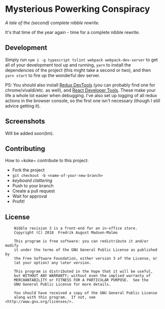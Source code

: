 # Mysterious Powerking Conspiracy

_A tale of the (second) complete nibble rewrite._

It's that time of the year again - time for a complete nibble rewrite.

## Development

Simply run `npm i -g typescript tslint webpack webpack-dev-server` to get all of your development tool up and running, `yarn` to install the dependencies of the project (this might take a second or two), and then `yarn start` to fire up the wonderful dev server.

PS: You should also install [Redux DevTools](https://addons.mozilla.org/en-US/firefox/addon/remotedev/) (you can
probably find one for chrome/vivaldi/etc. as well), and [React Developer Tools](https://addons.mozilla.org/en-US/firefox/addon/react-devtools/?src=search). These make your life a whole lot easier when debugging. I've also set up logging of all redux actions in the browser console, so the first one isn't necessary (though I still advice getting it).

## Screenshots

Will be added soon(tm).

## Contributing

How to ~koke~ contribute to this project:

- Fork the project
- `git checkout -b <name-of-your-new-branch>`
- _keyboard clattering_
- Push to your branch
- Create a pull request
- Wait for approval
- Profit!

## License

```
    Nibble revision 3 is a front-end for an in-office store.
    Copyright (C) 2018  Fredrik August Madsen-Malmo

    This program is free software: you can redistribute it and/or modify
    it under the terms of the GNU General Public License as published by
    the Free Software Foundation, either version 3 of the License, or
    (at your option) any later version.

    This program is distributed in the hope that it will be useful,
    but WITHOUT ANY WARRANTY; without even the implied warranty of
    MERCHANTABILITY or FITNESS FOR A PARTICULAR PURPOSE.  See the
    GNU General Public License for more details.

    You should have received a copy of the GNU General Public License
    along with this program.  If not, see <http://www.gnu.org/licenses/>.
```
